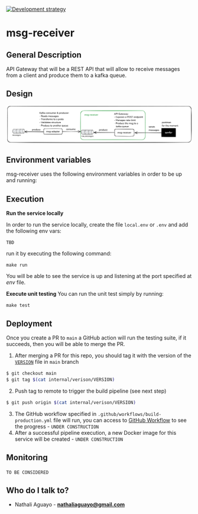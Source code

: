 [![Development strategy](https://img.shields.io/static/v1?label=DEVELOPMENT%20STRATEGY&message=GITHUB%20FLOW&color=blue)](https://docs.github.com/en/get-started/quickstart/github-flow)
# msg-receiver

## General Description
API Gateway that will be a REST API that will allow to receive messages from a client and produce them to a kafka queue.

## Design
![diagram](/internal/docs/images/diagram.png)

## Environment variables
msg-receiver uses the following environment variables in order to be up and running:

## Execution
**Run the service locally**

In order to run the service locally, create the file `local.env` or `.env` and add the following env vars:

```
TBD
```

run it by executing the following command:

```
make run
```

You will be able to see the service is up and listening at the port specified at *env* file.

**Execute unit testing**
You can run the unit test simply by running:
```
make test
```
## Deployment
Once you create a PR to `main` a GitHub action will run the testing suite, if it succeeds, then you will be able to merge the PR.


1. After merging a PR for this repo, you should tag it with the version of the [`VERSION`](/internal/version/VERSION) file in `main` branch
```sh
$ git checkout main
$ git tag $(cat internal/verison/VERSION)
```
2. Push tag to remote to trigger the build pipeline (see next step)
```sh
$ git push origin $(cat internal/verison/VERSION)
```

3. The GitHub workflow specified in `.github/workflows/build-production.yml` file will run, you can access to
   [GitHub Workflow](https://github.com/msg-receiver/actions) to see the progress - `UNDER CONSTRUCTION`
4. After a successful pipeline execution, a new Docker image for this service will be created -
   `UNDER CONSTRUCTION`

## Monitoring
`TO BE CONSIDERED`
## Who do I talk to?
* Nathali Aguayo - **nathaliaguayo@gmail.com**